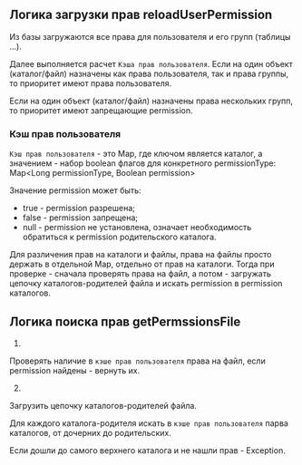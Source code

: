 ## Логика загрузки прав reloadUserPermission

Из базы загружаются все права для пользователя и его групп (таблицы ...).

Далее выполняется расчет `Кэша прав пользователя`. Если на один объект (каталог/файл)
назначены как права пользователя, так и права группы, то приоритет имеют права
пользователя.

Если на один объект (каталог/файл) назначены права нескольких групп, то приоритет имеют
запрещающие permission.

### Кэш прав пользователя

`Кэш прав пользователя` - это Map, где ключом является каталог, а значением - набор
boolean флагов для конкретного permissionType: Map<Long permissionType, Boolean
permission>

Значение permission может быть:

- true - permission разрешена;
- false - permission запрещена;
- null - permission не установлена, означает необходимость обратиться к permission
  родительского каталога.

Для различения прав на каталоги и файлы, права на файлы просто держать в отдельной Map,
отдельно от прав на каталоги. Тогда при проверке - сначала проверять права на файл, а
потом - загружать цепочку каталогов-родителей файла и искать permission в permission
каталогов.

## Логика поиска прав getPermssionsFile

1.

Проверять наличие в `кэше прав пользователя` права на файл, если permission найдены -
вернуть их.

2.

Загрузить цепочку каталогов-родителей файла.

Для каждого каталога-родителя искать в `кэше прав пользователя` парва каталогов, от
дочерних до родительских.

Если дошли до самого верхнего каталога и не нашли прав - Exception.


